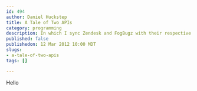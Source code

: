 ```yaml
--- 
id: 494
author: Daniel Huckstep
title: A Tale of Two APIs
category: programming
description: In which I sync Zendesk and FogBugz with their respective APIs.
published: false
publishedon: 12 Mar 2012 10:00 MDT
slugs: 
- a-tale-of-two-apis
tags: []

---
```

Hello